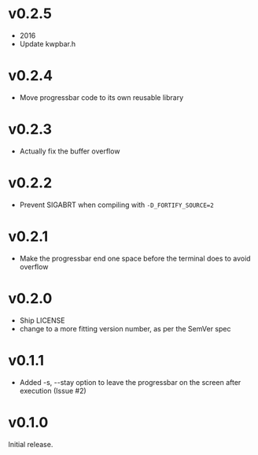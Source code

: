 v0.2.5
======
* 2016
* Update kwpbar.h

v0.2.4
======
* Move progressbar code to its own reusable library

v0.2.3
======
* Actually fix the buffer overflow

v0.2.2
======
* Prevent SIGABRT when compiling with `-D_FORTIFY_SOURCE=2`

v0.2.1
======
* Make the progressbar end one space before the terminal does to avoid overflow

v0.2.0
======
* Ship LICENSE
* change to a more fitting version number, as per the SemVer spec

v0.1.1
======
* Added -s, --stay option to leave the progressbar on the screen after execution (Issue #2)

v0.1.0
======
Initial release.
